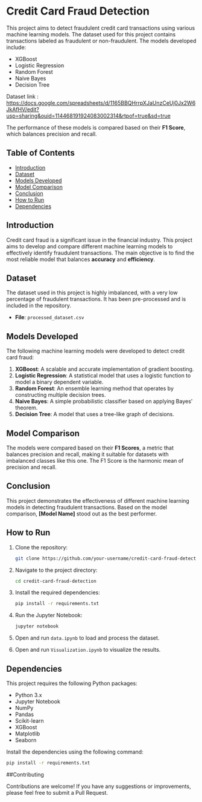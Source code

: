 # Credit Card Fraud Detection

This project aims to detect fraudulent credit card transactions using various machine learning models. The dataset used for this project contains transactions labeled as fraudulent or non-fraudulent. The models developed include:

- XGBoost
- Logistic Regression
- Random Forest
- Naive Bayes
- Decision Tree


Dataset link : https://docs.google.com/spreadsheets/d/1165BBQHrrpXJaUnzCeUj0Jx2W6JkAfHV/edit?usp=sharing&ouid=114468191924083002314&rtpof=true&sd=true

The performance of these models is compared based on their **F1 Score**, which balances precision and recall.

## Table of Contents

- [Introduction](#introduction)
- [Dataset](#dataset)
- [Models Developed](#models-developed)
- [Model Comparison](#model-comparison)
- [Conclusion](#conclusion)
- [How to Run](#how-to-run)
- [Dependencies](#dependencies)

## Introduction

Credit card fraud is a significant issue in the financial industry. This project aims to develop and compare different machine learning models to effectively identify fraudulent transactions. The main objective is to find the most reliable model that balances **accuracy** and **efficiency**.

## Dataset

The dataset used in this project is highly imbalanced, with a very low percentage of fraudulent transactions. It has been pre-processed and is included in the repository.

- **File**: `processed_dataset.csv`

## Models Developed

The following machine learning models were developed to detect credit card fraud:

1. **XGBoost**: A scalable and accurate implementation of gradient boosting.
2. **Logistic Regression**: A statistical model that uses a logistic function to model a binary dependent variable.
3. **Random Forest**: An ensemble learning method that operates by constructing multiple decision trees.
4. **Naive Bayes**: A simple probabilistic classifier based on applying Bayes' theorem.
5. **Decision Tree**: A model that uses a tree-like graph of decisions.

## Model Comparison

The models were compared based on their **F1 Scores**, a metric that balances precision and recall, making it suitable for datasets with imbalanced classes like this one. The F1 Score is the harmonic mean of precision and recall.

## Conclusion

This project demonstrates the effectiveness of different machine learning models in detecting fraudulent transactions. Based on the model comparison, **[Model Name]** stood out as the best performer.

## How to Run

1. Clone the repository:
    ```bash
    git clone https://github.com/your-username/credit-card-fraud-detection.git
    ```

2. Navigate to the project directory:
    ```bash
    cd credit-card-fraud-detection
    ```

3. Install the required dependencies:
    ```bash
    pip install -r requirements.txt
    ```

4. Run the Jupyter Notebook:
    ```bash
    jupyter notebook
    ```

5. Open and run `data.ipynb` to load and process the dataset.

6. Open and run `Visualization.ipynb` to visualize the results.

## Dependencies

This project requires the following Python packages:

- Python 3.x
- Jupyter Notebook
- NumPy
- Pandas
- Scikit-learn
- XGBoost
- Matplotlib
- Seaborn

Install the dependencies using the following command:

```bash
pip install -r requirements.txt
```

##Contributing

Contributions are welcome! If you have any suggestions or improvements, please feel free to submit a Pull Request.



